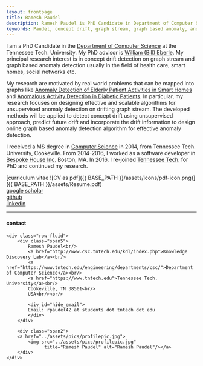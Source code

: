 ```yaml
---
layout: frontpage
title: Ramesh Paudel
description: Ramesh Paudel is PhD Candidate in Department of Computer Science at Tennessee Tech. University - Cookeville, TN; research in concept drift, graph stream, graph based anomaly, and machine learning.
keywords: Paudel, concept drift, graph stream, graph based anomaly, anomaly detection
---
```


I am a PhD Candidate in the [Department of Computer Science](http://www.csc.tntech.edu) at the Tennessee Tech. University. My PhD advisor is [William (Bill) Eberle](http://users.csc.tntech.edu/~weberle/).
My principal research interest is in concept drift detection on graph stream and graph based anomaly detection usually in the field of health care, smart homes, social networks etc. 

My research are motivated by real world problems that can be mapped into graphs like [Anomaly Detection of Elderly Patient Activities in Smart Homes](https://csce.ucmss.com/cr/books/2018/LFS/CSREA2018/ICD8019.pdf) and [Anomalous Activity Detection in Diabetic Patients](https://aaai.org/ocs/index.php/FLAIRS/FLAIRS18/paper/view/17622/16833).  In particular, my research focuses on designing effective and scalable algorithms for unsupervised anomaly detection on drifting graph stream. The developed methods will be applied to detect concept drift using unsupervised approach, predict future drift and incorporate the drift information to design online graph based anomaly detection algorithm for effective anomaly detection. 

I received a MS degree in [Computer Science](http://www.csc.tntech.edu)
in 2014, from Tennessee Tech. University, Cookeville. From 2014-2016, I worked as a software developer in [Bespoke House Inc.](http://bespoke.house) Boston, MA. In 2016, I re-joined [Tennessee Tech.](https://www.tntech.edu) for PhD and continued my research.

[curriculum vitae ![CV as pdf]({{ BASE_PATH }}/assets/icons/pdf-icon.png)]({{ BASE_PATH }}/assets/Resume.pdf)<br/>
[google scholar](https://scholar.google.com/citations?user=seHpymwAAAAJ&hl=en)<br/>
[github](https://github.com/rpaudel42)<br/>
[linkedin](https://www.linkedin.com/in/ramesh-paudel-1384b564/)

---

<div class="container">
<h4><a name="contact"></a>contact</h4>

    <div class="row-fluid">
        <div class="span5">
            Ramesh Paudel<br/>
            <a href="http://www.csc.tntech.edu/kdl/index.php">Knowledge Discovery Lab</a><br/>
            <a href="https://www.tntech.edu/engineering/departments/csc/">Department of Computer Science</a><br/>
            <a href="https://www.tntech.edu">Tennessee Tech. University</a><br/>
            Cookeville, TN 38501<br/>
            USA<br/><br/>

            <div id="hide_email">
            Email: rpaudel42 at students dot tntech dot edu
            </div>
        </div>

        <div class="span2">
        <a href="../assets/pics/profilepic.jpg">
            <img src="../assets/pics/profilepic.jpg"
                  title="Ramesh Paudel" alt="Ramesh Paudel"/></a>
        </div>
    </div>
</div>

